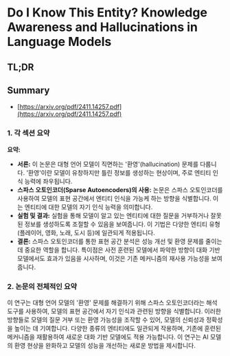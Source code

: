 # Do I Know This Entity? Knowledge Awareness and Hallucinations in Language Models
## TL;DR
## Summary
- [https://arxiv.org/pdf/2411.14257.pdf](https://arxiv.org/pdf/2411.14257.pdf)

### 1. 각 섹션 요약

**요약:**

- **서론:** 이 논문은 대형 언어 모델이 직면하는 '환영'(hallucination) 문제를 다룹니다. '환영'이란 모델이 유창하지만 틀린 정보를 생성하는 현상이며, 주로 엔티티 인식 능력에 좌우됩니다.
- **스파스 오토인코더(Sparse Autoencoders)의 사용:** 논문은 스파스 오토인코더를 사용하여 모델의 표현 공간에서 엔티티 인식을 가능케 하는 방향을 식별합니다. 이는 엔티티에 대한 모델의 자기 인식 능력을 의미합니다.
- **실험 및 결과:** 실험을 통해 모델이 알고 있는 엔티티에 대한 질문을 거부하거나 잘못된 정보를 생성하도록 조절할 수 있음을 보여줍니다. 이 기법은 다양한 엔티티 유형(플레이어, 영화, 노래, 도시 등)에 일관되게 적용됩니다.
- **결론:** 스파스 오토인코더를 통한 표현 공간 분석은 성능 개선 및 환영 문제를 줄이는 데 중요한 역할을 합니다. 특이점은 사전 훈련된 모델에서 파악한 방향이 대화 기반 모델에서도 효과가 있음을 시사하며, 이것은 기존 메커니즘의 재사용 가능성을 보여줍니다.

### 2. 논문의 전체적인 요약

이 연구는 대형 언어 모델의 '환영' 문제를 해결하기 위해 스파스 오토인코더라는 해석 도구를 사용하여, 모델의 표현 공간에서 자기 인식과 관련된 방향을 식별합니다. 이러한 방향들로 모델의 질문 거부 또는 환영 가능성을 조작할 수 있어, 모델의 신뢰성과 정확성을 높이는 데 기여합니다. 다양한 종류의 엔티티에도 일관되게 작용하며, 기존에 훈련된 메커니즘을 재활용하여 새로운 대화 기반 모델에도 적용 가능합니다. 이 연구는 AI 모델의 환영 현상을 완화하고 모델의 성능을 개선하는 새로운 방법을 제시합니다.